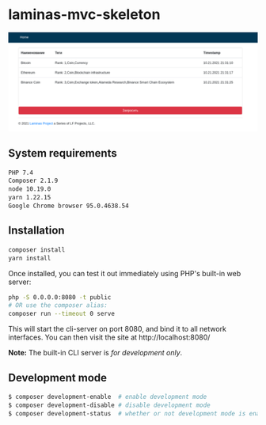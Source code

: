 # laminas-mvc-skeleton

![Alt text](data/page-screenshot.png?raw=true "Example")

## System requirements
```bash
PHP 7.4
Composer 2.1.9
node 10.19.0
yarn 1.22.15
Google Chrome browser 95.0.4638.54
```

## Installation
```bash
composer install
yarn install
```


Once installed, you can test it out immediately using PHP's built-in web server:

```bash
php -S 0.0.0.0:8080 -t public
# OR use the composer alias:
composer run --timeout 0 serve
```

This will start the cli-server on port 8080, and bind it to all network
interfaces. You can then visit the site at http://localhost:8080/

**Note:** The built-in CLI server is *for development only*.

## Development mode
```bash
$ composer development-enable  # enable development mode
$ composer development-disable # disable development mode
$ composer development-status  # whether or not development mode is enabled
```
